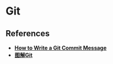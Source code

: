 # Git
## References
+ **[How to Write a Git Commit Message](http://chris.beams.io/posts/git-commit/)**
+ **[图解Git](https://my.oschina.net/xdev/blog/114383)**
